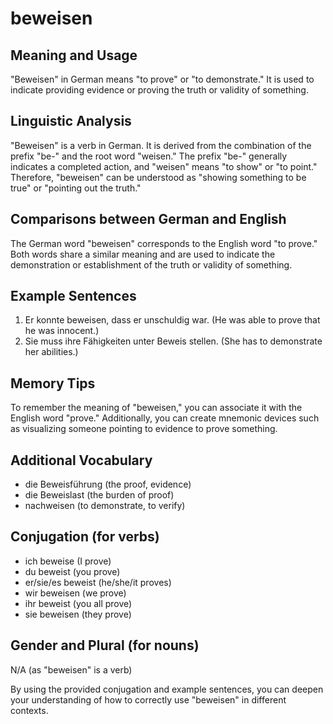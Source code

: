 # beweisen
## Meaning and Usage
"Beweisen" in German means "to prove" or "to demonstrate." It is used to indicate providing evidence or proving the truth or validity of something.

## Linguistic Analysis
"Beweisen" is a verb in German. It is derived from the combination of the prefix "be-" and the root word "weisen." The prefix "be-" generally indicates a completed action, and "weisen" means "to show" or "to point." Therefore, "beweisen" can be understood as "showing something to be true" or "pointing out the truth."

## Comparisons between German and English
The German word "beweisen" corresponds to the English word "to prove." Both words share a similar meaning and are used to indicate the demonstration or establishment of the truth or validity of something.

## Example Sentences
1. Er konnte beweisen, dass er unschuldig war. (He was able to prove that he was innocent.)
2. Sie muss ihre Fähigkeiten unter Beweis stellen. (She has to demonstrate her abilities.)

## Memory Tips
To remember the meaning of "beweisen," you can associate it with the English word "prove." Additionally, you can create mnemonic devices such as visualizing someone pointing to evidence to prove something.

## Additional Vocabulary
- die Beweisführung (the proof, evidence)
- die Beweislast (the burden of proof)
- nachweisen (to demonstrate, to verify)

## Conjugation (for verbs)
- ich beweise (I prove)
- du beweist (you prove)
- er/sie/es beweist (he/she/it proves)
- wir beweisen (we prove)
- ihr beweist (you all prove)
- sie beweisen (they prove)

## Gender and Plural (for nouns)
N/A (as "beweisen" is a verb)

By using the provided conjugation and example sentences, you can deepen your understanding of how to correctly use "beweisen" in different contexts.